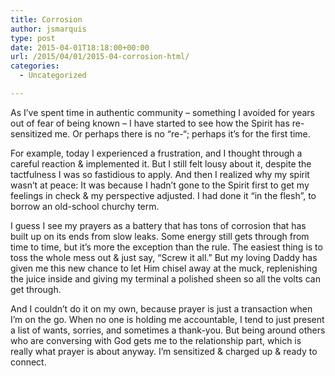 ```yaml
---
title: Corrosion
author: jsmarquis
type: post
date: 2015-04-01T18:18:00+00:00
url: /2015/04/01/2015-04-corrosion-html/
categories:
  - Uncategorized

---
```

As I&#8217;ve spent time in authentic community &#8211; something I avoided for years out of fear of being known &#8211; I have started to see how the Spirit has re-sensitized me. Or perhaps there is no &#8220;re-&#8220;; perhaps it&#8217;s for the first time.

For example, today I experienced a frustration, and I thought through a careful reaction & implemented it. But I still felt lousy about it, despite the tactfulness I was so fastidious to apply. And then I realized why my spirit wasn&#8217;t at peace: It was because I hadn&#8217;t gone to the Spirit first to get my feelings in check & my perspective adjusted. I had done it &#8220;in the flesh&#8221;, to borrow an old-school churchy term.

I guess I see my prayers as a battery that has tons of corrosion that has built up on its ends from slow leaks. Some energy still gets through from time to time, but it&#8217;s more the exception than the rule. The easiest thing is to toss the whole mess out & just say, &#8220;Screw it all.&#8221; But my loving Daddy has given me this new chance to let Him chisel away at the muck, replenishing the juice inside and giving my terminal a polished sheen so all the volts can get through. 

And I couldn&#8217;t do it on my own, because prayer is just a transaction when I&#8217;m on the go. When no one is holding me accountable, I tend to just present a list of wants, sorries, and sometimes a thank-you. But being around others who are conversing with God gets me to the relationship part, which is really what prayer is about anyway. I&#8217;m sensitized & charged up & ready to connect.